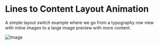 # Lines to Content Layout Animation

A simple layout switch example where we go from a typography row view with inline images to a large image preview with more content.

![Image](https://tympanus.net/codrops/wp-content/uploads/2022/04/lines2layout_featured.jpg)





